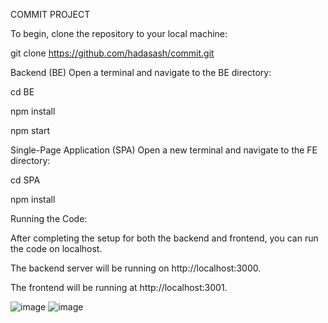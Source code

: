 COMMIT PROJECT 

To begin, clone the repository to your local machine:

git clone https://github.com/hadasash/commit.git

Backend (BE)
Open a terminal and navigate to the BE directory:

cd BE

npm install

npm start

Single-Page Application (SPA)
Open a new terminal and navigate to the FE directory:

cd SPA

npm install

Running the Code:

After completing the setup for both the backend and frontend, you can run the code on localhost.

The backend server will be running on http://localhost:3000.

The frontend will be running at http://localhost:3001.

![image](https://github.com/hadasash/commit/assets/73214024/7d46b06f-e915-4d85-b3e6-6dc00fb50a3b) ![image](https://github.com/hadasash/commit/assets/73214024/781c0db0-c0d2-4e3a-8c15-f72fd53685ad)
